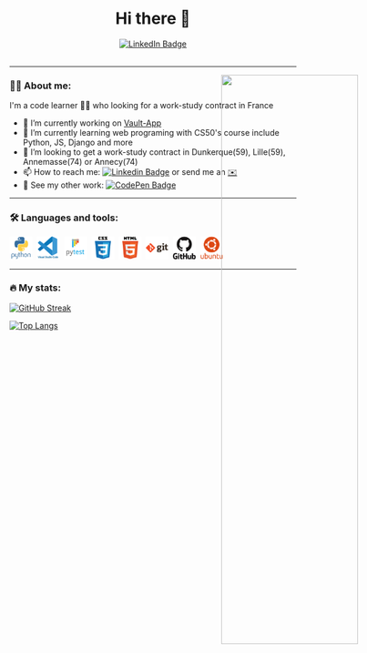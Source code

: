 <div id="header" align="center">
  <h1>Hi there 👋</h1>
  <div id="badges">
    <a href="https://www.linkedin.com/in/sebastien-juste/">
      <img src="https://img.shields.io/badge/LinkedIn-blue?style=for-the-badge&logo=linkedin&logoColor=white" alt="LinkedIn Badge"/>
    </a>
  </div>
  <img src="https://komarev.com/ghpvc/?username=juste-sebastien&style=flat-square&color=blue" alt=""/>
</div>

---

<div id="about_me" align="center">
  <img src="https://media.giphy.com/media/1GEATImIxEXVR79Dhk/giphy.gif" width="50%" height="50%" style="position:absolute" />
</div>

### :man_technologist: About me:

I'm a code learner :student: who looking for a work-study contract in France 

- 🔭 I’m currently working on [Vault-App](https://github.com/juste-sebastien/vault/)
- 🌱 I’m currently learning web programing with CS50's course include Python, JS, Django and more
- 👯 I’m looking to get a work-study contract in Dunkerque(59), Lille(59), Annemasse(74) or Annecy(74)
- 📫 How to reach me: [![Linkedin Badge](https://img.shields.io/badge/-sebj-blue?style=flat&logo=Linkedin&logoColor=white)](https://www.linkedin.com/in/sebastien-juste/) or send me an [:envelope:](mailto:juste.sebastien@proton.me)
- :muscle: See my other work: [![CodePen Badge](https://img.shields.io/badge/-CodePen-informational?style=flat&logo=CodePen&logoColor=white)](https://codepen.io/cabronito)

---

### :hammer_and_wrench: Languages and tools:

<div id="tools_languages">
  <img src="https://github.com/devicons/devicon/blob/master/icons/python/python-original-wordmark.svg" title="Python" alt="Python" width="40" height="40"/>&nbsp;
  <img src="https://github.com/devicons/devicon/blob/master/icons/vscode/vscode-original-wordmark.svg" title="VSCode" alt="VSCode" width="40" height="40"/>&nbsp;
  <img src="https://github.com/devicons/devicon/blob/master/icons/pytest/pytest-original-wordmark.svg" title="PyTest" alt="PyTest" width="40" height="40"/>&nbsp;
  <img src="https://github.com/devicons/devicon/blob/master/icons/css3/css3-original-wordmark.svg" title="CSS" alt="CSS" width="40" height="40"/>&nbsp;
  <img src="https://github.com/devicons/devicon/blob/master/icons/html5/html5-original-wordmark.svg" title="HTML" alt="HTML" width="40" height="40"/>&nbsp;
  <img src="https://github.com/devicons/devicon/blob/master/icons/git/git-original-wordmark.svg" title="Git" alt="Git" width="40" height="40"/>&nbsp;
  <img src="https://github.com/devicons/devicon/blob/master/icons/github/github-original-wordmark.svg" title="GitHub" alt="GitHub" width="40" height="40"/>&nbsp;
  <img src="https://github.com/devicons/devicon/blob/master/icons/ubuntu/ubuntu-plain-wordmark.svg" color="white" title="Ubuntu" alt="Ubuntu" width="40" height="40"/>&nbsp;

---

### :fire: My stats:

[![GitHub Streak](https://github-readme-streak-stats.herokuapp.com?user=juste-sebastien&theme=dark&border_radius=10&locale=en)](https://git.io/streak-stats)


[![Top Langs](https://github-readme-stats.vercel.app/api/top-langs/?username=juste-sebastien&layout=compact&theme=dark)](https://github.com/anuraghazra/github-readme-stats)
